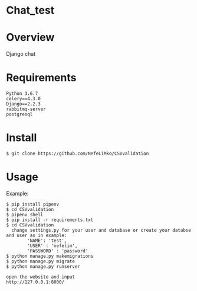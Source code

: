 # Chat_test
# Overview
Django chat

# Requirements

    Python 3.6.7
    celery==4.3.0
    Django==2.2.3
    rabbitmq-server
    postgresql


# Install
```
$ git clone https://github.com/NefeLiMko/CSVvalidation
```

# Usage

Example:
```
$ pip install pipenv
$ cd CSVvalidation
$ pipenv shell
$ pip install -r requirements.txt
$ cd CSVvalidation
  change settings.py for your user and database or create your databse and user as in example:
        'NAME': 'test',
        'USER' : 'nefelim',
        'PASSWORD' : 'password'
$ python manage.py makemigrations
$ python manage.py migrate
$ python manage.py runserver

open the website and input
http://127.0.0.1:8000/
```
